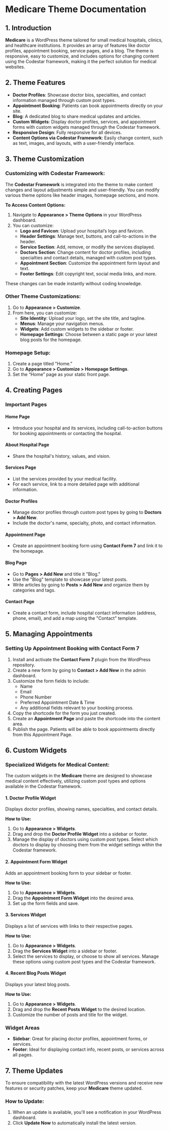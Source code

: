 # Medicare Theme Documentation

## 1. Introduction

**Medicare** is a WordPress theme tailored for small medical hospitals, clinics, and healthcare institutions. It provides an array of features like doctor profiles, appointment booking, service pages, and a blog. The theme is responsive, easy to customize, and includes options for changing content using the Codestar framework, making it the perfect solution for medical websites.

## 2. Theme Features

- **Doctor Profiles**: Showcase doctor bios, specialties, and contact information managed through custom post types.
- **Appointment Booking**: Patients can book appointments directly on your site.
- **Blog**: A dedicated blog to share medical updates and articles.
- **Custom Widgets**: Display doctor profiles, services, and appointment forms with custom widgets managed through the Codestar framework.
- **Responsive Design**: Fully responsive for all devices.
- **Content Options via Codestar Framework**: Easily change content, such as text, images, and layouts, with a user-friendly interface.

## 3. Theme Customization

### Customizing with Codestar Framework:

The **Codestar Framework** is integrated into the theme to make content changes and layout adjustments simple and user-friendly. You can modify various theme options like header images, homepage sections, and more.

**To Access Content Options:**

1. Navigate to **Appearance > Theme Options** in your WordPress dashboard.
2. You can customize:
   - **Logo and Favicon**: Upload your hospital’s logo and favicon.
   - **Header Settings**: Manage text, buttons, and call-to-actions in the header.
   - **Service Section**: Add, remove, or modify the services displayed.
   - **Doctors Section**: Change content for doctor profiles, including specialties and contact details, managed with custom post types.
   - **Appointment Section**: Customize the appointment form layout and text.
   - **Footer Settings**: Edit copyright text, social media links, and more.

These changes can be made instantly without coding knowledge.

### Other Theme Customizations:

1. Go to **Appearance > Customize**.
2. From here, you can customize:
   - **Site Identity**: Upload your logo, set the site title, and tagline.
   - **Menus**: Manage your navigation menus.
   - **Widgets**: Add custom widgets to the sidebar or footer.
   - **Homepage Settings**: Choose between a static page or your latest blog posts for the homepage.

### Homepage Setup:

1. Create a page titled "Home."
2. Go to **Appearance > Customize > Homepage Settings**.
3. Set the “Home” page as your static front page.

## 4. Creating Pages

### Important Pages

#### Home Page

- Introduce your hospital and its services, including call-to-action buttons for booking appointments or contacting the hospital.

#### About Hospital Page

- Share the hospital's history, values, and vision.

#### Services Page

- List the services provided by your medical facility.
- For each service, link to a more detailed page with additional information.

#### Doctor Profiles

- Manage doctor profiles through custom post types by going to **Doctors > Add New**.
- Include the doctor's name, specialty, photo, and contact information.

#### Appointment Page

- Create an appointment booking form using **Contact Form 7** and link it to the homepage.

#### Blog Page

- Go to **Pages > Add New** and title it "Blog."
- Use the "Blog" template to showcase your latest posts.
- Write articles by going to **Posts > Add New** and organize them by categories and tags.

#### Contact Page

- Create a contact form, include hospital contact information (address, phone, email), and add a map using the "Contact" template.

## 5. Managing Appointments

### Setting Up Appointment Booking with Contact Form 7

1. Install and activate the **Contact Form 7** plugin from the WordPress repository.
2. Create a new form by going to **Contact > Add New** in the admin dashboard.
3. Customize the form fields to include:
   - Name
   - Email
   - Phone Number
   - Preferred Appointment Date & Time
   - Any additional fields relevant to your booking process.
4. Copy the shortcode for the form you just created.
5. Create an **Appointment Page** and paste the shortcode into the content area.
6. Publish the page. Patients will be able to book appointments directly from this Appointment Page.

## 6. Custom Widgets

### Specialized Widgets for Medical Content:

The custom widgets in the **Medicare** theme are designed to showcase medical content effectively, utilizing custom post types and options available in the Codestar framework.

#### 1. **Doctor Profile Widget**

Displays doctor profiles, showing names, specialties, and contact details.

**How to Use:**

1. Go to **Appearance > Widgets**.
2. Drag and drop the **Doctor Profile Widget** into a sidebar or footer.
3. Manage the display of doctors using custom post types. Select which doctors to display by choosing them from the widget settings within the Codestar framework.

#### 2. **Appointment Form Widget**

Adds an appointment booking form to your sidebar or footer.

**How to Use:**

1. Go to **Appearance > Widgets**.
2. Drag the **Appointment Form Widget** into the desired area.
3. Set up the form fields and save.

#### 3. **Services Widget**

Displays a list of services with links to their respective pages.

**How to Use:**

1. Go to **Appearance > Widgets**.
2. Drag the **Services Widget** into a sidebar or footer.
3. Select the services to display, or choose to show all services. Manage these options using custom post types and the Codestar framework.

#### 4. **Recent Blog Posts Widget**

Displays your latest blog posts.

**How to Use:**

1. Go to **Appearance > Widgets**.
2. Drag and drop the **Recent Posts Widget** to the desired location.
3. Customize the number of posts and title for the widget.

### Widget Areas

- **Sidebar**: Great for placing doctor profiles, appointment forms, or services.
- **Footer**: Ideal for displaying contact info, recent posts, or services across all pages.

## 7. Theme Updates

To ensure compatibility with the latest WordPress versions and receive new features or security patches, keep your **Medicare** theme updated.

### How to Update:

1. When an update is available, you'll see a notification in your WordPress dashboard.
2. Click **Update Now** to automatically install the latest version.
